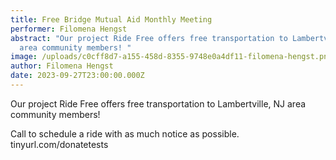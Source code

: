 ```yaml
---
title: Free Bridge Mutual Aid Monthly Meeting
performer: Filomena Hengst
abstract: "Our project Ride Free offers free transportation to Lambertville, NJ
  area community members! "
image: /uploads/c0cff8d7-a155-458d-8355-9748e0a4df11-filomena-hengst.png
author: Filomena Hengst
date: 2023-09-27T23:00:00.000Z
---
```

Our project Ride Free offers free transportation to Lambertville, NJ area community members! 

Call to schedule a ride with as much notice as possible.
tinyurl.com/donatetests